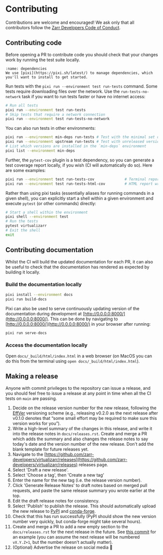 # Contributing

Contributions are welcome and encouraged! We ask only that all contributors follow the [Zarr Developers Code of Conduct](https://github.com/zarr-developers/.github/blob/main/CODE_OF_CONDUCT.md).

## Contributing code

Before opening a PR to contribute code you should check that your changes work by running the test suite locally.

```{important}
:name: dependencies
We use [pixi](https://pixi.sh/latest/) to manage dependencies, which you'll want to install to get started.
```

Run tests with the `pixi run --environment test run-tests` command. Some tests require downloading files over the network.
Use the `run-tests-no-network` task if you want to run tests faster or have no internet access:

```bash
# Run all tests
pixi run --environment test run-tests
# Skip tests that require a network connection
pixi run --environment test run-tests-no-network
```

You can also run tests in other environments:

```bash
pixi run --environment min-deps run-tests # Test with the minimal set of dependencies installed
pixi run --environment upstream run-tests # Test with unreleased versions of upstream libraries
# List which versions are installed in the `min-deps` environment
pixi list --environment min-deps
```

Further, the `pytest-cov` plugin is a test dependency, so you can generate a test
coverage report locally, if you wish (CI will automatically do so).  Here are some
examples:

```bash
pixi run --environment test run-tests-cov              # Terminal report showing missing coverage
pixi run --environment test run-tests-html-cov         # HTML report written to htmlcov/index.html
```

Rather than using pixi tasks (essentially aliases for running commands in a given shell), you can explicitly start
a shell within a given environment and execute `pytest` (or other commands) directly:

```bash
# Start a shell within the environment
pixi shell --environment test
# Run the tests
pytest virtualizarr
# Exit the shell
exit
```


## Contributing documentation

Whilst the CI will build the updated documentation for each PR, it can also be useful to check that the documentation has rendered as expected by building it locally.

### Build the documentation locally

```bash
pixi install --environment docs
pixi run build-docs
```
Pixi can also be used to serve continuously updating version of the documentation during development at [http://0.0.0.0:8000/](http://0.0.0.0:8000/).
This can be done by navigating to [http://0.0.0.0:8000/](http://0.0.0.0:8000/) in your browser after running:

```bash
pixi run serve-docs
```

### Access the documentation locally

Open `docs/_build/html/index.html` in a web browser (on MacOS you can do this from the terminal using `open docs/_build/html/index.html`).

## Making a release

Anyone with commit privileges to the repository can issue a release, and you should feel free to issue a release at any point in time when all the CI tests on `main` are passing.

1. Decide on the release version number for the new release, following the [EffVer](https://jacobtomlinson.dev/effver/) versioning scheme (e.g., releasing v0.2.0 as the next release after v0.1.0 denotes that “some small effort may be required to make sure this version works for you”).
2. Write a high-level summary of the changes in this release, and write it into the release notes in `docs/releases.rst`. Create and merge a PR which adds the summary and also changes the release notes to say today's date and the version number of the new release. Don't add the blank template for future releases yet.
3. Navigate to the [https://github.com/zarr-developers/virtualizarr/releases](https://github.com/zarr-developers/virtualizarr/releases) releases page.
4. Select 'Draft a new release'.
5. Select 'Choose a tag', then 'Create a new tag'
6. Enter the name for the new tag (i.e. the release version number).
7. Click 'Generate Release Notes' to draft notes based on merged pull requests, and paste the same release summary you wrote earlier at the top.
8. Edit the draft release notes for consistency.
9. Select 'Publish' to publish the release. This should automatically upload the new release to [PyPI](https://pypi.org/project/virtualizarr/) and [conda-forge](https://anaconda.org/conda-forge/virtualizarr).
10. Check that this has run successfully (PyPI should show the new version number very quickly, but conda-forge might take several hours).
11. Create and merge a PR to add a new empty section to the `docs/releases.rst` for the next release in the future. See [this commit](https://github.com/zarr-developers/VirtualiZarr/commit/e3912f08e22f2e3230af6eb1a2aacb5728822fa1) for an example (you can assume the next release will be numbered `vX.Y.Z+1`, but the number doesn't actually matter).
12. (Optional) Advertise the release on social media 📣
